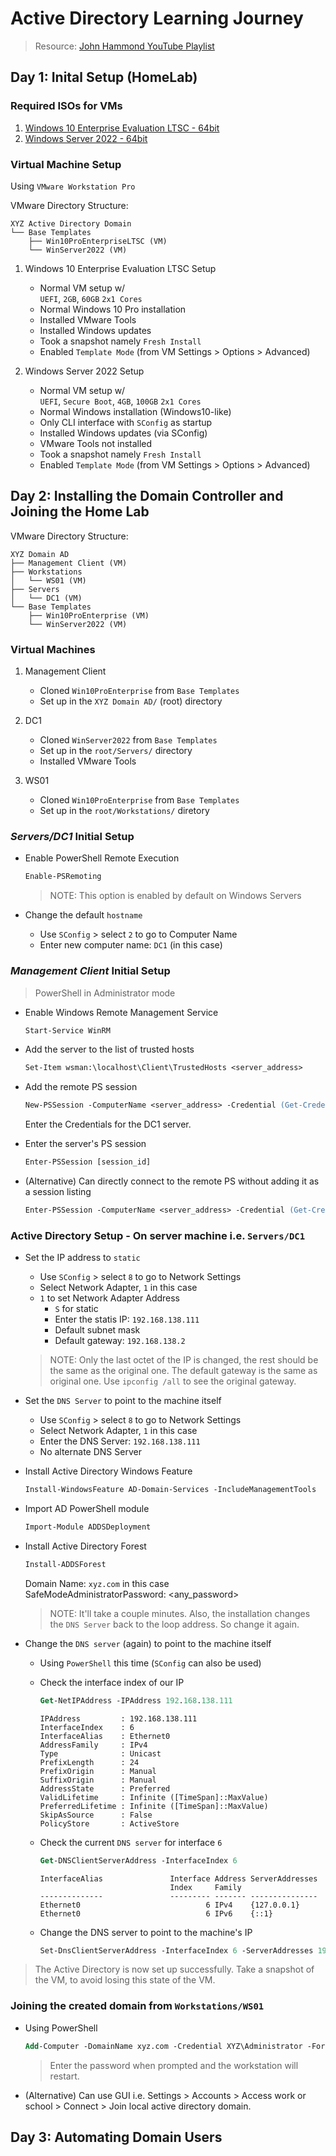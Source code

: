 # Active Directory Learning Journey

> Resource: [John Hammond YouTube Playlist](https://www.youtube.com/playlist?list=PL1H1sBF1VAKVoU6Q2u7BBGPsnkn-rajlp)

## Day 1: Inital Setup (HomeLab)

### Required ISOs for VMs

1. [Windows 10 Enterprise Evaluation LTSC - 64bit](https://www.microsoft.com/en-in/evalcenter/download-windows-10-enterprise)
2. [Windows Server 2022 - 64bit](https://www.microsoft.com/en-us/evalcenter/download-windows-server-2022)

### Virtual Machine Setup

Using `VMware Workstation Pro`

VMware Directory Structure:

```
XYZ Active Directory Domain
└── Base Templates
    ├── Win10ProEnterpriseLTSC (VM)
    └── WinServer2022 (VM)
```

1. Windows 10 Enterprise Evaluation LTSC Setup
    - Normal VM setup w/ <br>
        `UEFI`, `2GB`, `60GB` `2x1 Cores`
    - Normal Windows 10 Pro installation
    - Installed VMware Tools
    - Installed Windows updates
    - Took a snapshot namely `Fresh Install`
    - Enabled `Template Mode` (from VM Settings > Options > Advanced)

2. Windows Server 2022 Setup
    - Normal VM setup w/ <br>
        `UEFI`, `Secure Boot`, `4GB`, `100GB` `2x1 Cores`
    - Normal Windows installation (Windows10-like)
    - Only CLI interface with `SConfig` as startup
    - Installed Windows updates (via SConfig)
    - VMware Tools not installed
    - Took a snapshot namely `Fresh Install`
    - Enabled `Template Mode` (from VM Settings > Options > Advanced)


## Day 2: Installing the Domain Controller and Joining the Home Lab

VMware Directory Structure:

```
XYZ Domain AD
├── Management Client (VM)
├── Workstations
│   └── WS01 (VM)
├── Servers
│   └── DC1 (VM)
└── Base Templates
    ├── Win10ProEnterprise (VM)
    └── WinServer2022 (VM)
```

### Virtual Machines

1. Management Client
    - Cloned `Win10ProEnterprise` from `Base Templates`
    - Set up in the `XYZ Domain AD/` (root) directory

2. DC1
    - Cloned `WinServer2022` from `Base Templates`
    - Set up in the `root/Servers/` directory
    - Installed VMware Tools

3. WS01
    - Cloned `Win10ProEnterprise` from `Base Templates`
    - Set up in the `root/Workstations/` diretory

### *Servers/DC1* Initial Setup

* Enable PowerShell Remote Execution

    ```ps
    Enable-PSRemoting
    ```

    > NOTE: This option is enabled by default on Windows Servers

* Change the default `hostname`

    - Use `SConfig` > select `2` to go to Computer Name
    - Enter new computer name: `DC1` (in this case)

### *Management Client* Initial Setup

> PowerShell in Administrator mode

* Enable Windows Remote Management Service

    ```ps
    Start-Service WinRM
    ```

* Add the server to the list of trusted hosts

    ```ps
    Set-Item wsman:\localhost\Client\TrustedHosts <server_address>
    ```

* Add the remote PS session

    ```ps
    New-PSSession -ComputerName <server_address> -Credential (Get-Credential)
    ```
    Enter the Credentials for the DC1 server.

* Enter the server's PS session

    ```ps
    Enter-PSSession [session_id]
    ```

* (Alternative) Can directly connect to the remote PS without adding it as a session listing

    ```ps
    Enter-PSSession -ComputerName <server_address> -Credential (Get-Credential)
    ```

### Active Directory Setup - On server machine i.e. `Servers/DC1`

* Set the IP address to `static`

    - Use `SConfig` > select `8` to go to Network Settings
    - Select Network Adapter, `1` in this case
    - `1` to set Network Adapter Address
        - `S` for static
        - Enter the statis IP: `192.168.138.111`
        - Default subnet mask
        - Default gateway: `192.168.138.2`
    
    > NOTE: Only the last octet of the IP is changed, the rest should be the same as the original one. The default gateway is the same as original one. Use `ipconfig /all` to see the original gateway.

* Set the `DNS Server` to point to the machine itself

    - Use `SConfig` > select `8` to go to Network Settings
    - Select Network Adapter, `1` in this case
    - Enter the DNS Server: `192.168.138.111`
    - No alternate DNS Server

* Install Active Directory Windows Feature

    ```ps
    Install-WindowsFeature AD-Domain-Services -IncludeManagementTools
    ```

* Import AD PowerShell module

    ```ps
    Import-Module ADDSDeployment
    ```

* Install Active Directory Forest

    ```ps
    Install-ADDSForest
    ```
    Domain Name: `xyz.com` in this case <br>
    SafeModeAdministratorPassword: <any_password>

    > NOTE: It'll take a couple minutes. Also, the installation changes the `DNS Server` back to the loop address. So change it again.

* Change the `DNS server` (again) to point to the machine itself

    - Using `PowerShell` this time (`SConfig` can also be used)

    - Check the interface index of our IP
        ```ps
        Get-NetIPAddress -IPAddress 192.168.138.111
        ```
        ```shell
        IPAddress         : 192.168.138.111
        InterfaceIndex    : 6
        InterfaceAlias    : Ethernet0
        AddressFamily     : IPv4
        Type              : Unicast
        PrefixLength      : 24
        PrefixOrigin      : Manual
        SuffixOrigin      : Manual
        AddressState      : Preferred
        ValidLifetime     : Infinite ([TimeSpan]::MaxValue)
        PreferredLifetime : Infinite ([TimeSpan]::MaxValue)
        SkipAsSource      : False
        PolicyStore       : ActiveStore
        ```

    - Check the current `DNS server` for interface `6`
        ```ps
        Get-DNSClientServerAddress -InterfaceIndex 6
        ```
        ```shell
        InterfaceAlias               Interface Address ServerAddresses
                                     Index     Family
        --------------               --------- ------- ---------------
        Ethernet0                            6 IPv4    {127.0.0.1}
        Ethernet0                            6 IPv6    {::1}
        ```

    - Change the DNS server to point to the machine's IP
        ```ps
        Set-DnsClientServerAddress -InterfaceIndex 6 -ServerAddresses 192.168.138.111
        ```

> The Active Directory is now set up successfully. Take a snapshot of the VM, to avoid losing this state of the VM.

### Joining the created domain from `Workstations/WS01`

* Using PowerShell

    ```ps
    Add-Computer -DomainName xyz.com -Credential XYZ\Administrator -Force -Restart
    ```

    > Enter the password when prompted and the workstation will restart.

* (Alternative) Can use GUI i.e. Settings > Accounts > Access work or school > Connect > Join local active directory domain.

## Day 3: Automating Domain Users
